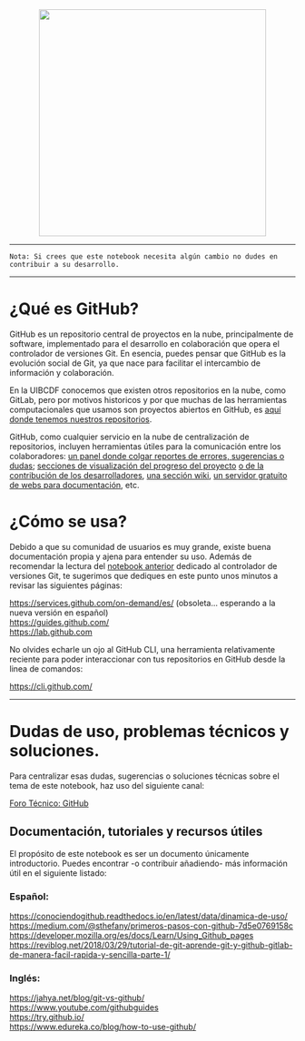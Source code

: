 <center>
<img src="https://octodex.github.com/images/original.png" width="400">
</center>

---
`Nota: Si crees que este notebook necesita algún cambio no dudes en contribuir a su desarrollo.`

---

# ¿Qué es GitHub?

GitHub es un repositorio central de proyectos en la nube, principalmente de software, implementado para el desarrollo en colaboración que opera el controlador de versiones Git. En esencia, puedes pensar que GitHub es la evolución social de Git, ya que nace para facilitar el intercambio de información y colaboración.

En la UIBCDF conocemos que existen otros repositorios en la nube, como GitLab, pero por motivos historicos y por que muchas de las herramientas computacionales que usamos son proyectos abiertos en GitHub, es [aquí donde tenemos nuestros repositorios](https://github.com/uibcdf).

GitHub, como cualquier servicio en la nube de centralización de repositorios, incluyen herramientas útiles para la comunicación entre los colaboradores: [un panel donde colgar reportes de errores, sugerencias o dudas](https://github.com/uibcdf/Academia/issues); [secciones de visualización del progreso del proyecto](https://github.com/uibcdf/Academia/pulse) [o de la contribución de los desarrolladores](https://github.com/uibcdf/Academia/graphs/contributors), [una sección wiki](https://github.com/uibcdf/Academia/wiki), [un servidor gratuito de webs para documentación](https://pages.github.com/), etc. 

# ¿Cómo se usa?

Debido a que su comunidad de usuarios es muy grande, existe buena documentación propia y ajena para entender su uso. Además de recomendar la lectura del [notebook anterior](Git.ipynb) dedicado al controlador de versiones Git, te sugerimos que dediques en este punto unos minutos a revisar las siguientes páginas:

https://services.github.com/on-demand/es/  (obsoleta... esperando a la nueva versión en español)   
https://guides.github.com/   
https://lab.github.com    

No olvides echarle un ojo al GitHub CLI, una herramienta relativamente reciente para poder
interaccionar con tus repositorios en GitHub desde la linea de comandos:

https://cli.github.com/

---

# Dudas de uso, problemas técnicos y soluciones.

Para centralizar esas dudas, sugerencias o soluciones técnicas sobre el tema de este notebook, haz uso del siguiente canal:

[Foro Técnico: GitHub](https://github.com/uibcdf/Academia/issues/3)

## Documentación, tutoriales y recursos útiles

El propósito de este notebook es ser un documento únicamente introductorio. Puedes encontrar -o contribuir añadiendo- más información útil en el siguiente listado:

### Español:
https://conociendogithub.readthedocs.io/en/latest/data/dinamica-de-uso/  
https://medium.com/@sthefany/primeros-pasos-con-github-7d5e0769158c  
https://developer.mozilla.org/es/docs/Learn/Using_Github_pages  
https://reviblog.net/2018/03/29/tutorial-de-git-aprende-git-y-github-gitlab-de-manera-facil-rapida-y-sencilla-parte-1/  

### Inglés:
https://jahya.net/blog/git-vs-github/  
https://www.youtube.com/githubguides  
https://try.github.io/  
https://www.edureka.co/blog/how-to-use-github/  

